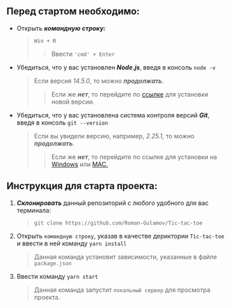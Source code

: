 ## Перед стартом необходимо:
* Открыть ***командную строку:***
    > `Win + R`
    >>Ввести `'cmd' + Enter`
>           

* Убедиться, что у вас установлен ***Node.js***, введя в консоль `node -v`
    >Если версия  _14.5.0_, то можно ***продолжать***.
    >>Если же ***нет***, то перейдите по [ссылке](https://nodejs.org/en/) для установки новой версии.
    
* Убедиться, что у вас установлена система контроля версий ***Git***, введя в консоль `git --version`
    >Если вы увидели версию, например, _2.25.1_, то можно ***продолжать***.
    >>Если же ***нет***, то перейдите по ссылке для установки на [Windows](https://gitforwindows.org/) или [MAC.](https://git-scm.com/download/mac)

## Инструкция для старта проекта:

1. ***Склонировать*** данный репозиторий с любого удобного для вас терминала:
    > `git clone https://github.com/Roman-Gulamov/Tic-tac-toe`

2. Открыть `командную строку`, указав в качестве дериктории `Tic-tac-toe` и ввести в ней команду `yarn install`
    > Данная команда установит зависимости, указанные в файле  `package.json` 
    
3. Ввести команду `yarn start` 
    > Данная команда запустит `локальный сервер` для просмотра проекта.
